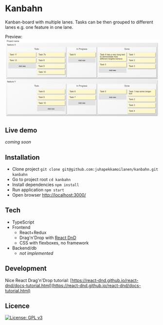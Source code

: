# Kanbahn

Kanban-board with multiple lanes. Tasks can be then grouped to different lanes e.g. one feature in one lane.

Preview:
![feature-lane-preview](/img/two-feature-lanes.png)

## Live demo

_coming soon_

## Installation

- Clone project `git clone git@github.com:juhapekkamoilanen/kanbahn.git kanbahn`
- Go to project root `cd kanbahn`
- Install dependencies `npm install`
- Run application `npm start`
- Open browser [http://localhost:3000/](http://localhost:3000/)

## Tech

- TypeScript
- Frontend
  - React+Redux
  - Drag'n'Drop with [React DnD](https://react-dnd.github.io/react-dnd/)
  - CSS with flexboxes, no framework
- Backend/db
  - _not implemented_

## Development

Nice React Drag'n'Drop tutorial: [https://react-dnd.github.io/react-dnd/docs-tutorial.html](https://react-dnd.github.io/react-dnd/docs-tutorial.html)

## Licence

[![License: GPL v3](https://img.shields.io/badge/License-GPL%20v3-blue.svg)](https://www.gnu.org/licenses/gpl-3.0)
